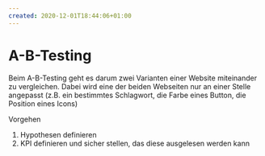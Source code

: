 ```yaml
---
created: 2020-12-01T18:44:06+01:00
---
```


# A-B-Testing

Beim A-B-Testing geht es darum zwei Varianten einer Website miteinander zu vergleichen. Dabei wird eine der beiden Webseiten nur an einer Stelle angepasst (z.B. ein bestimmtes Schlagwort, die Farbe eines Button, die Position eines Icons)

Vorgehen
1) Hypothesen definieren
2) KPI definieren und sicher stellen, das diese ausgelesen werden kann